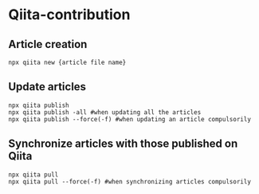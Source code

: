 # Qiita-contribution

## Article creation
```npx qiita new {article file name}```

## Update articles
```npx qiita publish```<br>
```npx qiita publish -all #when updating all the articles```<br>
```npx qiita publish --force(-f) #when updating an article compulsorily```

## Synchronize articles with those published on Qiita
```npx qiita pull```<br>
```npx qiita pull --force(-f) #when synchronizing articles compulsorily```
